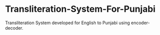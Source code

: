 # Transliteration-System-For-Punjabi
Transliteration System developed for English to Punjabi using encoder-decoder.
